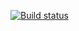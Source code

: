 [![Build status](https://ci.appveyor.com/api/projects/status/85ry4es9opwi46p6/branch/main?svg=true)](https://ci.appveyor.com/project/Alekzandern/autotest-1-2-3/branch/main)



